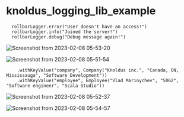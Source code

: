# knoldus_logging_lib_example

``` 
  rollbarLogger.error("User doesn't have an access!")
  rollbarLogger.info("Joined the server!")
  rollbarLogger.debug("Debug message again!")
``` 
![Screenshot from 2023-02-08 05-53-20](https://user-images.githubusercontent.com/112972026/217509784-15b025ea-a3b2-4b7e-9763-46005765fef1.png)



![Screenshot from 2023-02-08 05-51-54](https://user-images.githubusercontent.com/112972026/217509490-f41f7c4a-87f7-4653-b823-b577b1f9a8a4.png)
``` 
    .withKeyValue("company", Company("Knoldus inc.", "Canada, ON, Mississauga", "Software Development"))
    .withKeyValue("employee", Employee("Vlad Marinychev", "5062", "Software engineer", "Scala Studio"))
``` 
![Screenshot from 2023-02-08 05-52-37](https://user-images.githubusercontent.com/112972026/217509599-63d0927e-2bde-4458-985e-38e9e38db378.png)

![Screenshot from 2023-02-08 05-54-57](https://user-images.githubusercontent.com/112972026/217510216-a08fda8c-853a-4a26-8db7-b1d766fa552f.png)
